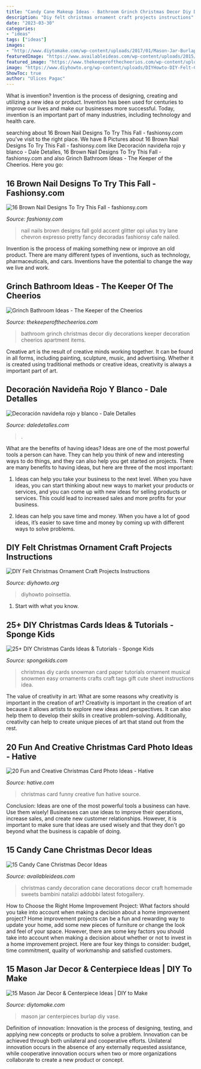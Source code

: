 ```yaml
---
title: "Candy Cane Makeup Ideas - Bathroom Grinch Christmas Decor Diy Decorations Keeper Decoration Cheerios Apartment Items"
description: "Diy felt christmas ornament craft projects instructions"
date: "2023-03-30"
categories:
- "ideas"
tags: ["ideas"]
images:
- "http://www.diytomake.com/wp-content/uploads/2017/01/Mason-Jar-Burlap-Vase.jpg"
featuredImage: "https://www.availableideas.com/wp-content/uploads/2015/09/Homemade-Christmas-Decorations-with-candy-cane-christmas-sweets.jpg"
featured_image: "https://www.thekeeperofthecheerios.com/wp-content/uploads/2018/11/grinch-bathroom-5.jpg"
image: "https://www.diyhowto.org/wp-content/uploads/DIYHowto-DIY-Felt-Christmas-Ornament-Craft-Projects-Instructions-20.jpg"
ShowToc: true
author: "Ulices Pagac"
---
```



What is invention?
Invention is the process of designing, creating and utilizing a new idea or product. Invention has been used for centuries to improve our lives and make our businesses more successful. Today, invention is an important part of many industries, including technology and health care.

	

		
searching about 16 Brown Nail Designs To Try This Fall - fashionsy.com you've visit to the right place. We have 8 Pictures about 16 Brown Nail Designs To Try This Fall - fashionsy.com like Decoración navideña rojo y blanco - Dale Detalles, 16 Brown Nail Designs To Try This Fall - fashionsy.com and also Grinch Bathroom Ideas - The Keeper of the Cheerios. Here you go:
		
    
## 16 Brown Nail Designs To Try This Fall - Fashionsy.com

<img loading=lazy src="http://fashionsy.com/wp-content/uploads/2014/10/10670148_911323995574849_6242130098184262012_n1-630x840.jpg" onerror="this.onerror=null;this.src='https://tse2.mm.bing.net/th?id=OIP.7-Q1jYh_zogZeKV9x2LYywHaJ4&amp;pid=15.1';" alt="16 Brown Nail Designs To Try This Fall - fashionsy.com">

_Source: fashionsy.com_

>nail nails brown designs fall gold accent glitter opi uñas try lane chevron expresso pretty fancy decoradas fashionsy cafe nailed. 

	

Invention is the process of making something new or improve an old product. There are many different types of inventions, such as technology, pharmaceuticals, and cars. Inventions have the potential to change the way we live and work.

    
## Grinch Bathroom Ideas - The Keeper Of The Cheerios

<img loading=lazy src="https://www.thekeeperofthecheerios.com/wp-content/uploads/2018/11/grinch-bathroom-5.jpg" onerror="this.onerror=null;this.src='https://tse4.mm.bing.net/th?id=OIP.5tXD8fd5wxCzbVP0KbkSNQHaJ4&amp;pid=15.1';" alt="Grinch Bathroom Ideas - The Keeper of the Cheerios">

_Source: thekeeperofthecheerios.com_

>bathroom grinch christmas decor diy decorations keeper decoration cheerios apartment items. 

	

Creative art is the result of creative minds working together. It can be found in all forms, including painting, sculpture, music, and advertising. Whether it is created using traditional methods or creative ideas, creativity is always a important part of art.

    
## Decoración Navideña Rojo Y Blanco - Dale Detalles

<img loading=lazy src="https://www.daledetalles.com/wp-content/uploads/2020/10/navidad-en-blanco-y-rojo22-696x1042.jpg" onerror="this.onerror=null;this.src='https://tse4.mm.bing.net/th?id=OIP.zELseferR8jBydmy8EdUTQHaLF&amp;pid=15.1';" alt="Decoración navideña rojo y blanco - Dale Detalles">

_Source: daledetalles.com_

>. 

	

What are the benefits of having ideas?
Ideas are one of the most powerful tools a person can have. They can help you think of new and interesting ways to do things, and they can also help you get started on projects. There are many benefits to having ideas, but here are three of the most important: 
1. Ideas can help you take your business to the next level. When you have ideas, you can start thinking about new ways to market your products or services, and you can come up with new ideas for selling products or services. This could lead to increased sales and more profits for your business. 

2. Ideas can help you save time and money. When you have a lot of good ideas, it’s easier to save time and money by coming up with different ways to solve problems.

    
## DIY Felt Christmas Ornament Craft Projects Instructions

<img loading=lazy src="https://www.diyhowto.org/wp-content/uploads/DIYHowto-DIY-Felt-Christmas-Ornament-Craft-Projects-Instructions-20.jpg" onerror="this.onerror=null;this.src='https://tse2.mm.bing.net/th?id=OIP.JdSjzkkuskSg7ck6n6izRQHaRJ&amp;pid=15.1';" alt="DIY Felt Christmas Ornament Craft Projects Instructions">

_Source: diyhowto.org_

>diyhowto poinsettia. 

	

1. Start with what you know.

    
## 25+ DIY Christmas Cards Ideas &amp; Tutorials - Sponge Kids

<img loading=lazy src="http://spongekids.com/wp-content/uploads/2016/10/diy-christmas-cards/1-diy-christmas-cards.jpg" onerror="this.onerror=null;this.src='https://tse1.mm.bing.net/th?id=OIP.Y3ALECgteFYJBJPK-rIz0wHaJh&amp;pid=15.1';" alt="25+ DIY Christmas Cards Ideas &amp; Tutorials - Sponge Kids">

_Source: spongekids.com_

>christmas diy cards snowman card paper tutorials ornament musical snowmen easy ornaments crafts craft tags gift cute sheet instructions idea. 

	

The value of creativity in art: What are some reasons why creativity is important in the creation of art?
Creativity is important in the creation of art because it allows artists to explore new ideas and perspectives. It can also help them to develop their skills in creative problem-solving. Additionally, creativity can help to create unique pieces of art that stand out from the rest.

    
## 20 Fun And Creative Christmas Card Photo Ideas - Hative

<img loading=lazy src="https://hative.com/wp-content/uploads/2014/11/christmas-card-photo-ideas/14-christmas-card-photo-ideas.jpg" onerror="this.onerror=null;this.src='https://tse4.mm.bing.net/th?id=OIP.f6H0BAKF2bpqaSJ7o2HfZAHaKj&amp;pid=15.1';" alt="20 Fun and Creative Christmas Card Photo Ideas - Hative">

_Source: hative.com_

>christmas card funny creative fun hative source. 

	

Conclusion: Ideas are one of the most powerful tools a business can have. Use them wisely!
Businesses can use ideas to improve their operations, increase sales, and create new customer relationships. However, it is important to make sure that ideas are used wisely and that they don't go beyond what the business is capable of doing.

    
## 15 Candy Cane Christmas Decor Ideas

<img loading=lazy src="https://www.availableideas.com/wp-content/uploads/2015/09/Homemade-Christmas-Decorations-with-candy-cane-christmas-sweets.jpg" onerror="this.onerror=null;this.src='https://tse3.mm.bing.net/th?id=OIP.PdvpF7do-rjnnOYIPRJ82AHaLH&amp;pid=15.1';" alt="15 Candy Cane Christmas Decor Ideas">

_Source: availableideas.com_

>christmas candy decoration cane decorations decor craft homemade sweets bambini natalizi addobbi latest fotogallery. 

	

How to Choose the Right Home Improvement Project: What factors should you take into account when making a decision about a home improvement project?
Home improvement projects can be a fun and rewarding way to update your home, add some new pieces of furniture or change the look and feel of your space. However, there are some key factors you should take into account when making a decision about whether or not to invest in a home improvement project. Here are four key things to consider: budget, time commitment, quality of workmanship and satisfied customers.

    
## 15 Mason Jar Decor &amp; Centerpiece Ideas | DIY To Make

<img loading=lazy src="http://www.diytomake.com/wp-content/uploads/2017/01/Mason-Jar-Burlap-Vase.jpg" onerror="this.onerror=null;this.src='https://tse4.mm.bing.net/th?id=OIP.P1HucTwDrz0bQ-1WAhi9hQHaLF&amp;pid=15.1';" alt="15 Mason Jar Decor &amp; Centerpiece Ideas | DIY to Make">

_Source: diytomake.com_

>mason jar centerpieces burlap diy vase. 

	

Definition of innovation:
Innovation is the process of designing, testing, and applying new concepts or products to solve a problem. Innovation can be achieved through both unilateral and cooperative efforts. Unilateral innovation occurs in the absence of any externally requested assistance, while cooperative innovation occurs when two or more organizations collaborate to create a new product or concept.

